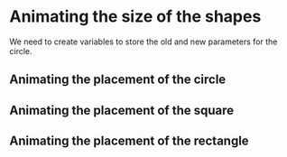 # Animating the size of the shapes

We need to create variables to store the old and new parameters for the circle.

## Animating the placement of the circle


## Animating the placement of the square

## Animating the placement of the rectangle
